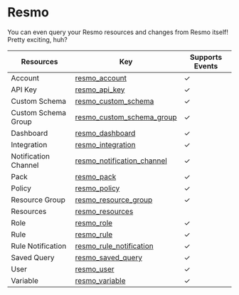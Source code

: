 Resmo
=====
You can even query your Resmo resources and changes from Resmo itself! Pretty exciting, huh?

| **Resources**        | **Key**                                                         | **Supports Events** |
| -------------------- | --------------------------------------------------------------- | ------------------- |
| Account              | [resmo\_account](resmo\_account.md)                             | &check;             |
| API Key              | [resmo\_api\_key](resmo\_api\_key.md)                           | &check;             |
| Custom Schema        | [resmo\_custom\_schema](resmo\_custom\_schema.md)               | &check;             |
| Custom Schema Group  | [resmo\_custom\_schema\_group](resmo\_custom\_schema\_group.md) | &check;             |
| Dashboard            | [resmo\_dashboard](resmo\_dashboard.md)                         | &check;             |
| Integration          | [resmo\_integration](resmo\_integration.md)                     | &check;             |
| Notification Channel | [resmo\_notification\_channel](resmo\_notification\_channel.md) | &check;             |
| Pack                 | [resmo\_pack](resmo\_pack.md)                                   | &check;             |
| Policy               | [resmo\_policy](resmo\_policy.md)                               | &check;             |
| Resource Group       | [resmo\_resource\_group](resmo\_resource\_group.md)             | &check;             |
| Resources            | [resmo\_resources](resmo\_resources.md)                         |                     |
| Role                 | [resmo\_role](resmo\_role.md)                                   | &check;             |
| Rule                 | [resmo\_rule](resmo\_rule.md)                                   | &check;             |
| Rule Notification    | [resmo\_rule\_notification](resmo\_rule\_notification.md)       | &check;             |
| Saved Query          | [resmo\_saved\_query](resmo\_saved\_query.md)                   | &check;             |
| User                 | [resmo\_user](resmo\_user.md)                                   | &check;             |
| Variable             | [resmo\_variable](resmo\_variable.md)                           | &check;             |

